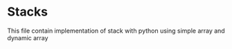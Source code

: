 # Stacks
This file contain implementation of stack with python using simple array and dynamic array
